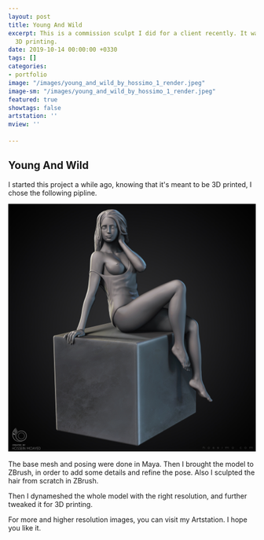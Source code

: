```yaml
---
layout: post
title: Young And Wild
excerpt: This is a commission sculpt I did for a client recently. It was done for
  3D printing.
date: 2019-10-14 00:00:00 +0330
tags: []
categories:
- portfolio
image: "/images/young_and_wild_by_hossimo_1_render.jpeg"
image-sm: "/images/young_and_wild_by_hossimo_1_render.jpeg"
featured: true
showtags: false
artstation: ''
mview: ''

---
```

## Young And Wild

I started this project a while ago, knowing that it's meant to be 3D printed, I chose the following pipline.

<img src="/images/young_and_wild_by_hossimo_1.jpeg" alt="young_and_wild_by_hossimo_1" class="responsive">

The base mesh and posing were done in Maya. Then I brought the model to ZBrush, in order to add some details and refine the pose. Also I sculpted the hair from scratch in ZBrush.

Then I dynameshed the whole model with the right resolution, and further tweaked it for 3D printing.

For more and higher resolution images, you can visit my Artstation. I hope you like it.
